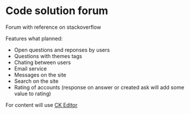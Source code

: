 # Code solution forum
Forum with reference on stackoverflow
 
Features what planned: 
 - Open questions and reponses by users 
 - Questions with themes tags
 - Chating between users
 - Email service 
 - Messages on the site
 - Search on the site
 - Rating of accounts (response on answer or created ask will add some value to rating)

For content will use
[CK Editor](https://ckeditor.com/docs/ckbox/latest/guides/quick-start.html)
